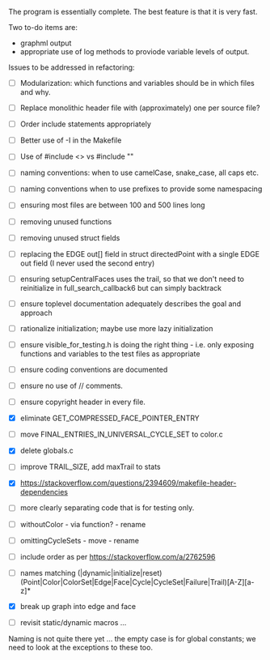 The program is essentially complete. The best feature is that it is very fast.

Two to-do items are:
- graphml output
- appropriate use of log methods to proviode variable levels of output.

Issues to be addressed in refactoring:
- [ ] Modularization: which functions and variables should be in which files and why.
- [ ] Replace monolithic header file with (approximately) one per source file?
- [ ] Order include statements appropriately
- [ ] Better use of -I in the Makefile
- [ ] Use of #include <> vs #include ""
- [ ] naming conventions: when to use camelCase, snake_case, all caps etc.
- [ ] naming conventions when to use prefixes to provide some namespacing
- [ ] ensuring most files are between 100 and 500 lines long
- [ ] removing unused functions
- [ ] removing unused struct fields
- [ ] replacing the EDGE out[] field in struct directedPoint with a single EDGE out field (I never used the second entry)
- [ ] ensuring setupCentralFaces uses the trail, so that we don't need to reinitialize in full_search_callback6 but can simply backtrack
- [ ] ensure toplevel documentation adequately describes the goal and approach
- [ ] rationalize initialization; maybe use more lazy initialization
- [ ] ensure visible_for_testing.h is doing the right thing - i.e. only exposing functions and variables to the test files as appropriate
- [ ] ensure coding conventions are documented
- [ ] ensure no use of // comments.
- [ ] ensure copyright header in every file.
- [x] eliminate GET_COMPRESSED_FACE_POINTER_ENTRY
- [ ] move FINAL_ENTRIES_IN_UNIVERSAL_CYCLE_SET to color.c
- [x] delete globals.c
- [ ] improve TRAIL_SIZE, add maxTrail to stats
- [x] https://stackoverflow.com/questions/2394609/makefile-header-dependencies
- [ ] more clearly separating code that is for testing only.
- [ ] withoutColor - via function? - rename
- [ ] omittingCycleSets - move - rename
- [ ] include order as per https://stackoverflow.com/a/2762596
- [ ] names matching (|dynamic|initialize|reset)(Point|Color|ColorSet|Edge|Face|Cycle|CycleSet|Failure|Trail)[A-Z][a-z]*
- [x] break up graph into edge and face
- [ ] revisit static/dynamic macros ...


Naming is not quite there yet ... the empty case is for global constants; we need to look at the exceptions
to these too.

